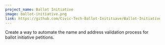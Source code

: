 ```yaml
---
project_name: Ballot Initiative
image: ballot-initiative.png
link: https://github.com/Civic-Tech-Ballot-Inititiave/Ballot-Initiative
---
```


Create a way to automate the name and address validation process for ballot initiative petitions. 
